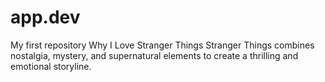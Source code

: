 # app.dev
My first repository
Why I Love Stranger Things
Stranger Things combines nostalgia, mystery, and supernatural elements to create a thrilling and emotional storyline.
